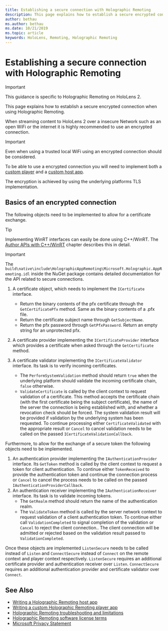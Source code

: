 ```yaml
---
title: Establishing a secure connection with Holographic Remoting
description: This page explains how to establish a secure encrypted connection when using Holographic Remoting.
author: bethau
ms.author: bethau
ms.date: 10/21/2019
ms.topic: article
keywords: HoloLens, Remoting, Holographic Remoting
---
```




# Establishing a secure connection with Holographic Remoting

>[!IMPORTANT]
>This guidance is specific to Holographic Remoting on HoloLens 2.

This page explains how to establish a secure encrypted connection when using Holographic Remoting.

When streaming content to HoloLens 2 over a insecure Network such as an open WiFi or the internet it is highly recommended to use an encrypted connection.

>[!IMPORTANT]
>Even when using a trusted local WiFi using an encrypted connection should be considered.

To be able to use a encrypted connection you will need to implement both a [custom player](holographic-remoting-create-player.md) and a [custom host app](holographic-remoting-create-host.md).

The encryption is achieved by using the underlying platforms TLS implementation.

## Basics of an encrypted connection

The following objects need to be implemented to allow for a certificate exchange.

>[!TIP]
>Implementing WinRT interfaces can easily be done using C++/WinRT. The [Author APIs with C++/WinRT](https://docs.microsoft.com/en-us/windows/uwp/cpp-and-winrt-apis/author-apis) chapter describes this in detail.

>[!IMPORTANT]
>The ```build\native\include\HolographicAppRemoting\Microsoft.Holographic.AppRemoting.idl``` inside the NuGet package contains detailed documentation for the API related to secure connections.

1) A certificate object, which needs to implement the ```ICertificate``` interface.

    * Return the binary contents of the pfx certificate through the ```GetCertificatePfx``` method. Same as the binary contents of a .pfx file.
    * Return the certificate subject name through ```GetSubjectName```.
    * Return the pfx password through ```GetPfxPassword```. Return an empty string for an unprotected pfx.

2) A certificate provider implementing the ```ICertificateProvider``` interface which provides a certificate when asked through the ```GetCertificate``` method.

3) A certificate validator implementing the ```ICertificateValidator``` interface. Its task is to verify incoming certificates.
    * The ```PerformSystemValidation``` method should return ```true``` when the underlying platform should validate the incoming certificate chain, ```false``` otherwise.
    * ```ValidateCertificate``` is called by the client context to request validation of a certificate. This method accepts the certificate chain (with the first certificate being the subject certificate), the name of the server the connection is being established with, and whether a revocation check should be forced. The system validation result will be provided if validation by the underlying system has been requested. To continue processing either ```CertificateValidated``` with the appropriate result or ```Cancel``` to cancel validation needs to be called on the passed ```ICertificateValidationCallback```.

Furthermore, to allow for the exchange of a secure token the following objects need to be implemented.

1) An authentication provider implementing the ```IAuthenticationProvider``` interface. Its ```GetToken``` method is called by the client context to request a token for client authentication. To continue either ```TokenReceived``` to provide the authentication token and continue the connection process or ```Cancel``` to cancel the process needs to be called on the passed ```IAuthenticationProviderCallback```.
2) An authentication receiver implementing the ```IAuthenticationReceiver``` interface. Its task is to validate incoming tokens.
    * The ```GetRealm``` method should return the name of the authentication realm.
    * The ```ValidateToken``` method is called by the server network context to request validation of a client authentication token. To continue either call ```ValidationCompleted``` to signal completion of the validation or ```Cancel``` to reject the client connection.. The client connection will be admitted or rejected based on the validation result passed to ```ValidationCompleted```. 

Once these objects are implemented ```ListenSecure``` needs to be called instead of ```Listen``` and ```ConnectSecure``` instead of ```Connect``` on the remote context and player context respectively. ```ListenSecure``` requires an additional certificate provider and authentication receiver over ```Listen```. ```ConnectSecure``` requires an additional authentication provider and certificate validator over ```Connect```.

## See Also
* [Writing a Holographic Remoting host app](holographic-remoting-create-host.md)
* [Writing a custom Holographic Remoting player app](holographic-remoting-create-player.md)
* [Holographic Remoting troubleshooting and limitations](holographic-remoting-troubleshooting.md)
* [Holographic Remoting software license terms](https://docs.microsoft.com/en-us/legal/mixed-reality/microsoft-holographic-remoting-software-license-terms)
* [Microsoft Privacy Statement](https://go.microsoft.com/fwlink/?LinkId=521839)
